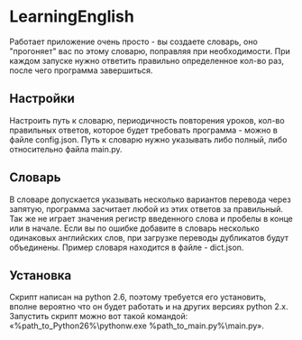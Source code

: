LearningEnglish
===============
Работает приложение очень просто - вы создаете словарь, оно "прогоняет" вас по этому словарю, поправляя при необходимости. При каждом запуске нужно ответить правильно определенное кол-во раз, после чего программа завершиться.

## Настройки
Настроить путь к словарю, периодичность повторения уроков, кол-во правильных ответов, которое будет требовать программа - можно в файле config.json.
Путь к словарю нужно указывать либо полный, либо относительно файла main.py.

## Словарь
В словаре допускается указывать несколько вариантов перевода через запятую, программа засчитает любой из этих ответов за правильный. Так же не играет значения регистр введенного слова и пробелы в конце или в начале. Если вы по ошибке добавите в словарь несколько одинаковых английских слов, при загрузке переводы дубликатов будут объединены.
Пример словаря находится в файле - dict.json.

## Установка
Скрипт написан на python 2.6, поэтому требуется его установить, вполне вероятно что он будет работать и на других версиях python 2.x.
Запустить скрипт можно вот такой командой: «%path_to_Python26%\pythonw.exe %path_to_main.py%\main.py».